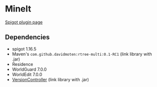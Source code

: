 # MineIt
[Spigot plugin page](https://www.spigotmc.org/resources/mine-it.69161/)

## Dependencies
- spigot 1.16.5
- Maven's `com.github.davidmoten:rtree-multi:0.1-RC1` (link library with .jar)
- Residence
- WorldGuard 7.0.0
- WorldEdit 7.0.0
- [VersionController](https://github.com/rogermiranda1000/Spigot-VersionController) (link library with .jar)
